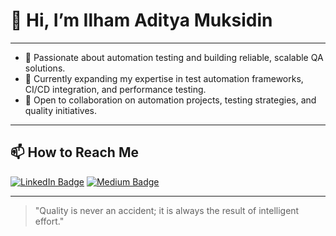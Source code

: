 # 👋 Hi, I’m Ilham Aditya Muksidin

---
- 🎯 Passionate about automation testing and building reliable, scalable QA solutions.
- 🚀 Currently expanding my expertise in test automation frameworks, CI/CD integration, and performance testing.
- 🤝 Open to collaboration on automation projects, testing strategies, and quality initiatives.
---

## 📫 How to Reach Me

[![LinkedIn Badge](https://img.shields.io/badge/-LinkedIn-0077B5?style=flat-square&logo=linkedin&logoColor=white&link=https://www.linkedin.com/in/ilham-aditya-muksidin-53451563)](https://www.linkedin.com/in/ilham-aditya-muksidin-53451563/)
[![Medium Badge](https://img.shields.io/badge/-@muxsdn-000000?style=flat-square&logo=medium&logoColor=white&link=https://medium.com/@muxsdn)](https://medium.com/@muxsdn)

---

> "Quality is never an accident; it is always the result of intelligent effort."

<!---
ilhamaditya/ilhamaditya is a ✨ special ✨ repository because its `README.md` (this file) appears on your GitHub profile.
You can click the Preview link to take a look at your changes.
--->
